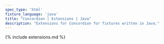 ```yaml
---
spec_type: 'html'
fixture_language: 'java'
title: "Concordion | Extensions | Java"
description: "Extensions for Concordion for fixtures written in Java."
---
```


{% include extensions.md %}
